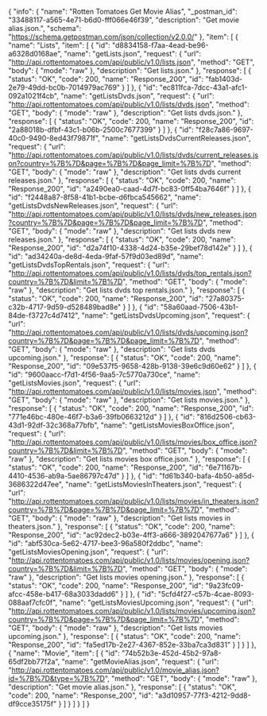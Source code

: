 {
  "info": {
    "name": "Rotten Tomatoes Get Movie Alias",
    "_postman_id": "33488117-a565-4e71-b6d0-fff066e46f39",
    "description": "Get movie alias.json.",
    "schema": "https://schema.getpostman.com/json/collection/v2.0.0/"
  },
  "item": [
    {
      "name": "Lists",
      "item": [
        {
          "id": "d8834158-f7aa-4ead-be96-a6328d0168ae",
          "name": "getLists.json",
          "request": {
            "url": "http://api.rottentomatoes.com/api/public/v1.0/lists.json",
            "method": "GET",
            "body": {
              "mode": "raw"
            },
            "description": "Get lists.json."
          },
          "response": [
            {
              "status": "OK",
              "code": 200,
              "name": "Response_200",
              "id": "fab1403d-2e79-49dd-bc0b-7014979ac769"
            }
          ]
        },
        {
          "id": "ec811fca-7dcc-43a1-afc1-092a1021f4cb",
          "name": "getListsDvds.json",
          "request": {
            "url": "http://api.rottentomatoes.com/api/public/v1.0/lists/dvds.json",
            "method": "GET",
            "body": {
              "mode": "raw"
            },
            "description": "Get lists dvds.json."
          },
          "response": [
            {
              "status": "OK",
              "code": 200,
              "name": "Response_200",
              "id": "2a88018b-dfbf-43c1-b06b-2500c7677399"
            }
          ]
        },
        {
          "id": "f28c7a86-9697-40c0-9490-8ed43f79871f",
          "name": "getListsDvdsCurrentReleases.json",
          "request": {
            "url": "http://api.rottentomatoes.com/api/public/v1.0/lists/dvds/current_releases.json?country=%7B%7D&page=%7B%7D&page_limit=%7B%7D",
            "method": "GET",
            "body": {
              "mode": "raw"
            },
            "description": "Get lists dvds current releases.json."
          },
          "response": [
            {
              "status": "OK",
              "code": 200,
              "name": "Response_200",
              "id": "a2490ea0-caad-4d7f-bc83-0ff54ba7646f"
            }
          ]
        },
        {
          "id": "f2448a87-8f58-41b1-bcbe-d6fbca545662",
          "name": "getListsDvdsNewReleases.json",
          "request": {
            "url": "http://api.rottentomatoes.com/api/public/v1.0/lists/dvds/new_releases.json?country=%7B%7D&page=%7B%7D&page_limit=%7B%7D",
            "method": "GET",
            "body": {
              "mode": "raw"
            },
            "description": "Get lists dvds new releases.json."
          },
          "response": [
            {
              "status": "OK",
              "code": 200,
              "name": "Response_200",
              "id": "d2a74f10-4338-4d24-b35e-29bef78d142e"
            }
          ]
        },
        {
          "id": "ad34240a-de8d-4eda-9faf-57f9d03ed89d",
          "name": "getListsDvdsTopRentals.json",
          "request": {
            "url": "http://api.rottentomatoes.com/api/public/v1.0/lists/dvds/top_rentals.json?country=%7B%7D&limit=%7B%7D",
            "method": "GET",
            "body": {
              "mode": "raw"
            },
            "description": "Get lists dvds top rentals.json."
          },
          "response": [
            {
              "status": "OK",
              "code": 200,
              "name": "Response_200",
              "id": "27a80375-c32b-4717-9d59-d528489bad8e"
            }
          ]
        },
        {
          "id": "58a60aad-7506-43b1-84de-f3727c4d7412",
          "name": "getListsDvdsUpcoming.json",
          "request": {
            "url": "http://api.rottentomatoes.com/api/public/v1.0/lists/dvds/upcoming.json?country=%7B%7D&page=%7B%7D&page_limit=%7B%7D",
            "method": "GET",
            "body": {
              "mode": "raw"
            },
            "description": "Get lists dvds upcoming.json."
          },
          "response": [
            {
              "status": "OK",
              "code": 200,
              "name": "Response_200",
              "id": "09e537f5-9658-428b-9138-39e6c9d60e62"
            }
          ]
        },
        {
          "id": "9600aacc-f7d1-4f56-9aa5-7c5770a730ce",
          "name": "getListsMovies.json",
          "request": {
            "url": "http://api.rottentomatoes.com/api/public/v1.0/lists/movies.json",
            "method": "GET",
            "body": {
              "mode": "raw"
            },
            "description": "Get lists movies.json."
          },
          "response": [
            {
              "status": "OK",
              "code": 200,
              "name": "Response_200",
              "id": "771e46bc-480e-46f7-b3a6-39fb0663212d"
            }
          ]
        },
        {
          "id": "816d2506-cb63-43d1-92df-32c368a77bfb",
          "name": "getListsMoviesBoxOffice.json",
          "request": {
            "url": "http://api.rottentomatoes.com/api/public/v1.0/lists/movies/box_office.json?country=%7B%7D&limit=%7B%7D",
            "method": "GET",
            "body": {
              "mode": "raw"
            },
            "description": "Get lists movies box office.json."
          },
          "response": [
            {
              "status": "OK",
              "code": 200,
              "name": "Response_200",
              "id": "6e71167b-4410-4536-ab9a-5ae86797c47d"
            }
          ]
        },
        {
          "id": "fd61b340-bafa-4b50-a85d-3686322d47ee",
          "name": "getListsMoviesInTheaters.json",
          "request": {
            "url": "http://api.rottentomatoes.com/api/public/v1.0/lists/movies/in_theaters.json?country=%7B%7D&page=%7B%7D&page_limit=%7B%7D",
            "method": "GET",
            "body": {
              "mode": "raw"
            },
            "description": "Get lists movies in theaters.json."
          },
          "response": [
            {
              "status": "OK",
              "code": 200,
              "name": "Response_200",
              "id": "ac92dec2-b03e-4ff3-a666-3892047677a6"
            }
          ]
        },
        {
          "id": "abf530ca-5e62-4717-bee3-96a580f2ddbc",
          "name": "getListsMoviesOpening.json",
          "request": {
            "url": "http://api.rottentomatoes.com/api/public/v1.0/lists/movies/opening.json?country=%7B%7D&limit=%7B%7D",
            "method": "GET",
            "body": {
              "mode": "raw"
            },
            "description": "Get lists movies opening.json."
          },
          "response": [
            {
              "status": "OK",
              "code": 200,
              "name": "Response_200",
              "id": "9a23fc09-afcc-458e-b417-68a3033dadd6"
            }
          ]
        },
        {
          "id": "5cfd4f27-c57b-4cae-8093-088aaf7cfc0f",
          "name": "getListsMoviesUpcoming.json",
          "request": {
            "url": "http://api.rottentomatoes.com/api/public/v1.0/lists/movies/upcoming.json?country=%7B%7D&page=%7B%7D&page_limit=%7B%7D",
            "method": "GET",
            "body": {
              "mode": "raw"
            },
            "description": "Get lists movies upcoming.json."
          },
          "response": [
            {
              "status": "OK",
              "code": 200,
              "name": "Response_200",
              "id": "fa5ed17b-2e27-4367-852e-33ba7ca3d831"
            }
          ]
        }
      ]
    },
    {
      "name": "Movie",
      "item": [
        {
          "id": "74b52b3e-452d-45b2-97a8-65df2bb77f2a",
          "name": "getMovieAlias.json",
          "request": {
            "url": "http://api.rottentomatoes.com/api/public/v1.0/movie_alias.json?id=%7B%7D&type=%7B%7D",
            "method": "GET",
            "body": {
              "mode": "raw"
            },
            "description": "Get movie alias.json."
          },
          "response": [
            {
              "status": "OK",
              "code": 200,
              "name": "Response_200",
              "id": "a3d10957-77f3-4212-9dd8-df9cce35175f"
            }
          ]
        }
      ]
    }
  ]
}
